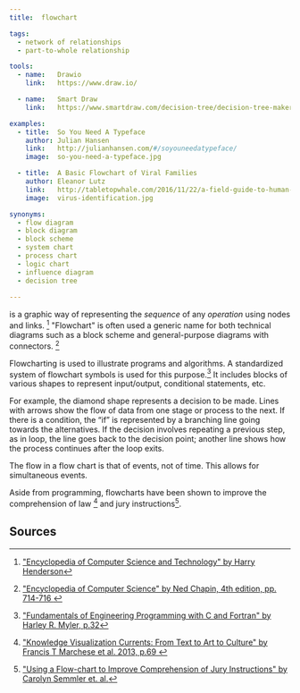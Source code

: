 ```yaml
---
title:  flowchart

tags:
  - network of relationships
  - part-to-whole relationship

tools:
  - name:   Drawio
    link:   https://www.draw.io/

  - name:   Smart Draw
    link:   https://www.smartdraw.com/decision-tree/decision-tree-maker.htm

examples:
  - title:  So You Need A Typeface
    author: Julian Hansen
    link:   http://julianhansen.com/#/soyouneedatypeface/
    image:  so-you-need-a-typeface.jpg

  - title:  A Basic Flowchart of Viral Families
    author: Eleanor Lutz
    link:   http://tabletopwhale.com/2016/11/22/a-field-guide-to-human-viruses.html
    image:  virus-identification.jpg

synonyms:
  - flow diagram
  - block diagram
  - block scheme
  - system chart
  - process chart
  - logic chart
  - influence diagram
  - decision tree
  
---
```


is a graphic way of representing the *sequence* of any *operation* using nodes and links. [^henderson] "Flowchart" is often used a generic name for both technical diagrams such as a block scheme and general-purpose diagrams with connectors. [^chapin]

<!--more-->
Flowcharting is used to illustrate programs and algorithms. A standardized system of flowchart symbols is used for this purpose.[^myler] It includes blocks of various shapes to represent input/output, conditional statements, etc. 

For example, the diamond shape represents a decision to be made. Lines with arrows show
the flow of data from one stage or process to the next.  If there is a condition, the “if” is represented by a branching line going towards the alternatives.
If the decision involves repeating a previous step, as in loop, the line
goes back to the decision point; another line shows how the process continues after the loop exits.

The flow in a flow chart is that of events, not of time. This allows for simultaneous events.

Aside from programming, flowcharts have been shown to improve the comprehension of law [^marchese] and jury instructions[^semmler]. 


## Sources
[^henderson]: ["Encyclopedia of Computer Science and Technology" by Harry Henderson](https://www.e-reading.club/bookreader.php/135785/Henderson_-_Encyclopedia_of_Computer_Science_and_Technology.pdf)
[^chapin]: ["Encyclopedia of Computer Science" by Ned Chapin, 4th edition, pp. 714-716 ](https://dl.acm.org/citation.cfm?id=1074406&dl=ACM&coll=DL)
[^myler]: ["Fundamentals of Engineering Programming with C and Fortran" by Harley R. Myler, p.32](https://books.google.fr/books?id=IisfMsdBe2IC&pg=PA32)
[^marchese]: ["Knowledge Visualization Currents: From Text to Art to Culture" by Francis T Marchese et al. 2013, p.69 ](https://books.google.fr/books?id=bptfT1fVzRwC&pg=PA69)
[^semmler]: ["Using a Flow-chart to Improve Comprehension of Jury Instructions" by Carolyn Semmler et. al.](https://www.tandfonline.com/doi/abs/10.1375/pplt.2002.9.2.262)

